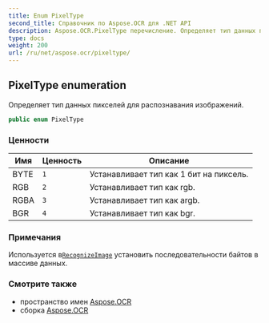 ```yaml
---
title: Enum PixelType
second_title: Справочник по Aspose.OCR для .NET API
description: Aspose.OCR.PixelType перечисление. Определяет тип данных пикселей для распознавания изображений.
type: docs
weight: 200
url: /ru/net/aspose.ocr/pixeltype/
---
```

## PixelType enumeration

Определяет тип данных пикселей для распознавания изображений.

```csharp
public enum PixelType
```

### Ценности

| Имя | Ценность | Описание |
| --- | --- | --- |
| BYTE | `1` | Устанавливает тип как 1 бит на пиксель. |
| RGB | `2` | Устанавливает тип как rgb. |
| RGBA | `3` | Устанавливает тип как argb. |
| BGR | `4` | Устанавливает тип как bgr. |

### Примечания

Используется в[`RecognizeImage`](../asposeocr/recognizeimage/) установить последовательности байтов в массиве данных.

### Смотрите также

* пространство имен [Aspose.OCR](../../aspose.ocr/)
* сборка [Aspose.OCR](../../)


